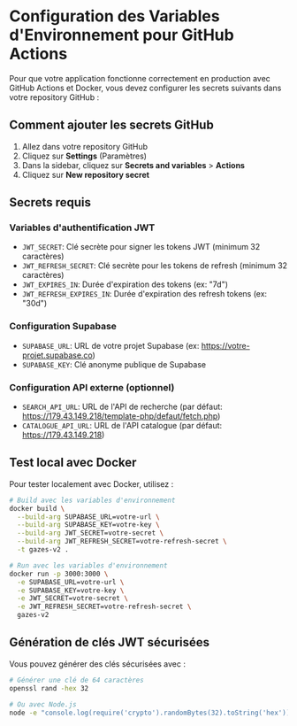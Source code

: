# Configuration des Variables d'Environnement pour GitHub Actions

Pour que votre application fonctionne correctement en production avec GitHub Actions et Docker, vous devez configurer les secrets suivants dans votre repository GitHub :

## Comment ajouter les secrets GitHub

1. Allez dans votre repository GitHub
2. Cliquez sur **Settings** (Paramètres)
3. Dans la sidebar, cliquez sur **Secrets and variables** > **Actions**
4. Cliquez sur **New repository secret**

## Secrets requis

### Variables d'authentification JWT
- `JWT_SECRET`: Clé secrète pour signer les tokens JWT (minimum 32 caractères)
- `JWT_REFRESH_SECRET`: Clé secrète pour les tokens de refresh (minimum 32 caractères)
- `JWT_EXPIRES_IN`: Durée d'expiration des tokens (ex: "7d")
- `JWT_REFRESH_EXPIRES_IN`: Durée d'expiration des refresh tokens (ex: "30d")

### Configuration Supabase
- `SUPABASE_URL`: URL de votre projet Supabase (ex: https://votre-projet.supabase.co)
- `SUPABASE_KEY`: Clé anonyme publique de Supabase

### Configuration API externe (optionnel)
- `SEARCH_API_URL`: URL de l'API de recherche (par défaut: https://179.43.149.218/template-php/defaut/fetch.php)
- `CATALOGUE_API_URL`: URL de l'API catalogue (par défaut: https://179.43.149.218)

## Test local avec Docker

Pour tester localement avec Docker, utilisez :

```bash
# Build avec les variables d'environnement
docker build \
  --build-arg SUPABASE_URL=votre-url \
  --build-arg SUPABASE_KEY=votre-key \
  --build-arg JWT_SECRET=votre-secret \
  --build-arg JWT_REFRESH_SECRET=votre-refresh-secret \
  -t gazes-v2 .

# Run avec les variables d'environnement
docker run -p 3000:3000 \
  -e SUPABASE_URL=votre-url \
  -e SUPABASE_KEY=votre-key \
  -e JWT_SECRET=votre-secret \
  -e JWT_REFRESH_SECRET=votre-refresh-secret \
  gazes-v2
```

## Génération de clés JWT sécurisées

Vous pouvez générer des clés sécurisées avec :

```bash
# Générer une clé de 64 caractères
openssl rand -hex 32

# Ou avec Node.js
node -e "console.log(require('crypto').randomBytes(32).toString('hex'))"
```
